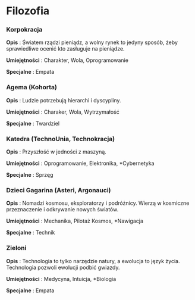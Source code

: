 <h1>Filozofia</h1>

<h3>Korpokracja</h3>

**Opis** : Światem rządzi pieniądz, a wolny rynek to jedyny sposób, żeby sprawiedliwe ocenić kto zasługuje na pieniądze.

**Umiejętności** : Charakter, Wola, Oprogramowanie

**Specjalne** : Empata

<h3>Agema (Kohorta)</h3>

**Opis** : Ludzie potrzebują hierarchi i dyscypliny.

**Umiejętności** : Charaker, Wola, Wytrzymałość

**Specjalne** : Twardziel

<h3>Katedra (TechnoUnia, Technokracja)</h3>

**Opis** : Przyszłość w jedności z maszyną.

**Umiejętności** : Oprogramowanie, Elektronika, *Cybernetyka

**Specjalne** : Sprzęg

<h3>Dzieci Gagarina (Asteri, Argonauci)</h3>

**Opis** : Nomadzi kosmosu, eksploratorzy i podróżnicy. Wierzą w kosmiczne przeznaczenie i odkrywanie nowych światów.

**Umiejętności** : Mechanika, Pilotaż Kosmos, *Nawigacja

**Specjalne** : Technik

<h3>Zieloni</h3>

**Opis** : Technologia to tylko narzędzie natury, a ewolucja to język życia. Technologia pozwoli ewolucji podbić gwiazdy.

**Umiejętności** : Medycyna, Intuicja, *Biologia

**Specjalne** : Empata
